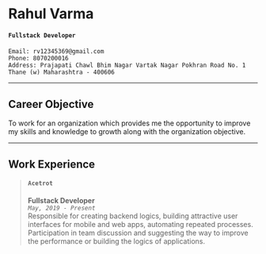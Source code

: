 # Rahul Varma

<!---
<img src="https://ragasave.github.io/RCButton/img/rahul-varma.jpg" width="120" alt="Rahul Varma">
-->
#### `Fullstack Developer`
```
Email: rv12345369@gmail.com
Phone: 8070200016
Address: Prajapati Chawl Bhim Nagar Vartak Nagar Pokhran Road No. 1 Thane (w) Maharashtra - 400606
```
----
## Career Objective

To work for an organization which provides me the opportunity to improve my skills and knowledge to growth along with the
organization objective.

---
## Work Experience
> #### `Acetrot`
> **Fullstack Developer**<br>
> *`May, 2019 - Present`* <br>
> Responsible for creating backend logics, building attractive user interfaces for mobile and web apps, automating repeated processes.
> Participation in team discussion and suggesting the way to improve the performance or building the logics of applications.


    
